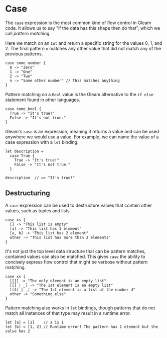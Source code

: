 # Case

The `case` expression is the most common kind of flow control in Gleam code. It
allows us to say "if the data has this shape then do that", which we call
_pattern matching_.

Here we match on an `Int` and return a specific string for the values 0, 1,
and 2. The final pattern `n` matches any other value that did not match any of
the previous patterns.

```rust,noplaypen
case some_number {
  0 -> "Zero"
  1 -> "One"
  2 -> "Two"
  n -> "Some other number" // This matches anything
}
```

Pattern matching on a `Bool` value is the Gleam alternative to the `if else`
statement found in other languages.

```rust,noplaypen
case some_bool {
  True -> "It's true!"
  False -> "It's not true."
}
```

Gleam's `case` is an expression, meaning it returns a value and can be used
anywhere we would use a value. For example, we can name the value of a case
expression with a `let` binding.

```rust,noplaypen
let description =
  case True {
    True -> "It's true!"
    False -> "It's not true."
  }

description  // => "It's true!"
```


## Destructuring

A `case` expression can be used to destructure values that
contain other values, such as tuples and lists.

```rust,noplaypen
case xs {
  [] -> "This list is empty"
  [a] -> "This list has 1 element"
  [a, b] -> "This list has 2 element"
  other -> "This list has more than 2 elements"
}
```

It's not just the top level data structure that can be pattern matches,
contained values can also be matched. This gives `case` the ability to
concisely express flow control that might be verbose without pattern matching.

```rust,noplaypen
case xs {
  [[]] -> "The only element is an empty list"
  [[] | _] -> "The 1st element is an empty list"
  [[4] | _] -> "The 1st element is a list of the number 4"
  other -> "Something else"
}
```

Pattern matching also works in `let` bindings, though patterns that do not
match all instances of that type may result in a runtime error.

```rust,noplaypen
let [a] = [1]    // a is 1
let [b] = [1, 2] // Runtime error! The pattern has 1 element but the value has 2
```
